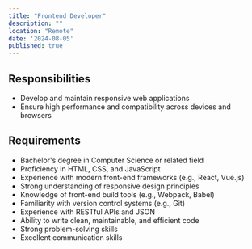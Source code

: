 ```yaml
---
title: "Frontend Developer"
description: ""
location: "Remote"
date: '2024-08-05'
published: true
---
```


## Responsibilities
- Develop and maintain responsive web applications
- Ensure high performance and compatibility across devices and browsers

## Requirements
- Bachelor's degree in Computer Science or related field
- Proficiency in HTML, CSS, and JavaScript
- Experience with modern front-end frameworks (e.g., React, Vue.js)
- Strong understanding of responsive design principles
- Knowledge of front-end build tools (e.g., Webpack, Babel)
- Familiarity with version control systems (e.g., Git)
- Experience with RESTful APIs and JSON
- Ability to write clean, maintainable, and efficient code
- Strong problem-solving skills
- Excellent communication skills